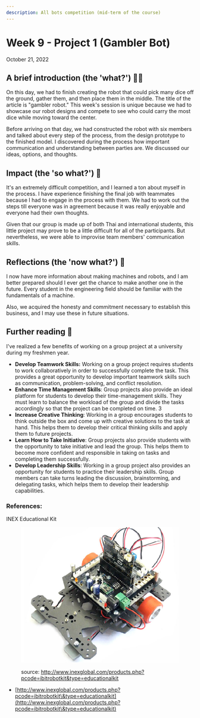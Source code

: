 ```yaml
---
description: All bots competition (mid-term of the course)
---
```


# Week 9 - Project 1 (Gambler Bot)

October 21, 2022

## A brief introduction (the 'what?') 🤷‍♂️

On this day, we had to finish creating the robot that could pick many dice off the ground, gather them, and then place them in the middle. The title of the article is "gambler robot." This week's session is unique because we had to showcase our robot designs and compete to see who could carry the most dice while moving toward the center.

Before arriving on that day, we had constructed the robot with six members and talked about every step of the process, from the design prototype to the finished model. I discovered during the process how important communication and understanding between parties are. We discussed our ideas, options, and thoughts.

## Impact (the 'so what?') 🚀

It's an extremely difficult competition, and I learned a ton about myself in the process. I have experience finishing the final job with teammates because I had to engage in the process with them. We had to work out the steps till everyone was in agreement because it was really enjoyable and everyone had their own thoughts.

Given that our group is made up of both Thai and international students, this little project may prove to be a little difficult for all of the participants. But nevertheless, we were able to improvise team members' communication skills.

## Reflections (the 'now what?') 🤔

I now have more information about making machines and robots, and I am better prepared should I ever get the chance to make another one in the future. Every student in the engineering field should be familiar with the fundamentals of a machine.

Also, we acquired the honesty and commitment necessary to establish this business, and I may use these in future situations.

## Further reading 📄

I've realized a few benefits of working on a group project at a university during my freshmen year.

* **Develop Teamwork Skills:** Working on a group project requires students to work collaboratively in order to successfully complete the task. This provides a great opportunity to develop important teamwork skills such as communication, problem-solving, and conflict resolution.
* **Enhance Time Management Skills**: Group projects also provide an ideal platform for students to develop their time-management skills. They must learn to balance the workload of the group and divide the tasks accordingly so that the project can be completed on time. 3
* **Increase Creative Thinking**: Working in a group encourages students to think outside the box and come up with creative solutions to the task at hand. This helps them to develop their critical thinking skills and apply them to future projects.
* **Learn How to Take Initiative**: Group projects also provide students with the opportunity to take initiative and lead the group. This helps them to become more confident and responsible in taking on tasks and completing them successfully.
* **Develop Leadership Skills**: Working in a group project also provides an opportunity for students to practice their leadership skills. Group members can take turns leading the discussion, brainstorming, and delegating tasks, which helps them to develop their leadership capabilities.

### References:

INEX Educational Kit

<figure><img src="../.gitbook/assets/image (11).png" alt=""><figcaption><p>source: <a href="http://www.inexglobal.com/products.php?pcode=ibitrobotkit&#x26;type=educationalkit">http://www.inexglobal.com/products.php?pcode=ibitrobotkit&#x26;type=educationalkit</a></p></figcaption></figure>

* [http://www.inexglobal.com/products.php?pcode=ibitrobotkit\&type=educationalkit](http://www.inexglobal.com/products.php?pcode=ibitrobotkit\&type=educationalkit)
